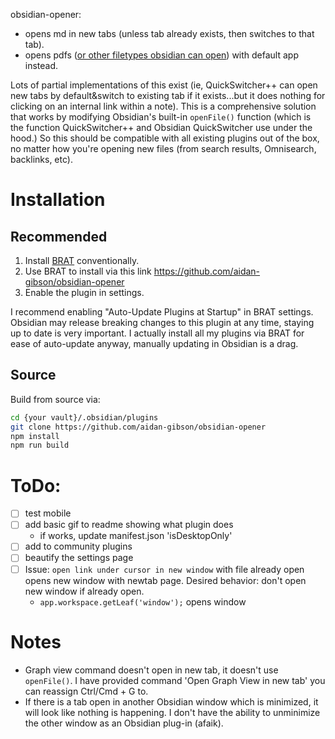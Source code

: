 
obsidian-opener:
* opens md in new tabs (unless tab already exists, then switches to that tab).
* opens pdfs ([or other filetypes obsidian can open](https://help.obsidian.md/Advanced+topics/Accepted+file+formats)) with default app instead.




Lots of partial implementations of this exist (ie, QuickSwitcher++ can open new tabs by default&switch to existing tab if it exists...but it does nothing for clicking on an internal link within a note). This is a comprehensive solution that works by modifying Obsidian's built-in `openFile()` function (which is the function QuickSwitcher++ and Obsidian QuickSwitcher use under the hood.) So this should be compatible with all existing plugins out of the box, no matter how you're opening new files (from search results, Omnisearch, backlinks, etc). 
 

# Installation
## Recommended
1. Install [BRAT](https://github.com/TfTHacker/obsidian42-brat) conventionally.
2. Use BRAT to install via this link https://github.com/aidan-gibson/obsidian-opener
3. Enable the plugin in settings.

I recommend enabling "Auto-Update Plugins at Startup" in BRAT settings. Obsidian may release breaking changes to this plugin at any time, staying up to date is very important. I actually install all my plugins via BRAT for ease of auto-update anyway, manually updating in Obsidian is a drag. 

## Source
Build from source via:
```sh
cd {your vault}/.obsidian/plugins
git clone https://github.com/aidan-gibson/obsidian-opener
npm install
npm run build
```

# ToDo:
- [ ] test mobile
- [ ] add basic gif to readme showing what plugin does
  - if works, update manifest.json 'isDesktopOnly'
- [ ] add to community plugins
- [ ] beautify the settings page
- [ ] Issue: `open link under cursor in new window` with file already open opens new window with newtab page. Desired behavior: don't open new window if already open.
  - `app.workspace.getLeaf('window');` opens window

# Notes
* Graph view command doesn't open in new tab, it doesn't use `openFile()`. I have provided command 'Open Graph View in new tab' you can reassign Ctrl/Cmd + G to.
* If there is a tab open in another Obsidian window which is minimized, it will look like nothing is happening. I don't have the ability to unminimize the other window as an Obsidian plug-in (afaik).
